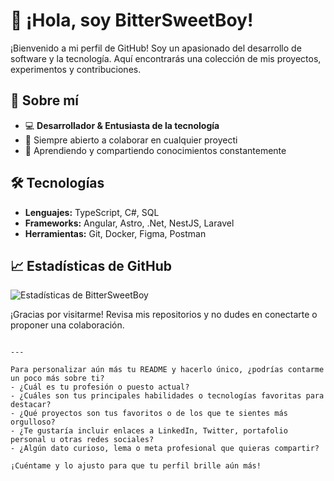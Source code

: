 # 👋 ¡Hola, soy BitterSweetBoy!

¡Bienvenido a mi perfil de GitHub! Soy un apasionado del desarrollo de software y la tecnología. Aquí encontrarás una colección de mis proyectos, experimentos y contribuciones.

## 🚀 Sobre mí

- 💻 **Desarrollador & Entusiasta de la tecnología**
- 🤝 Siempre abierto a colaborar en cualquier proyecti
- 🌱 Aprendiendo y compartiendo conocimientos constantemente

## 🛠️ Tecnologías

- **Lenguajes:** TypeScript, C#, SQL
- **Frameworks:** Angular, Astro, .Net, NestJS, Laravel
- **Herramientas:** Git, Docker, Figma, Postman

## 📈 Estadísticas de GitHub

![Estadísticas de BitterSweetBoy](https://github-readme-stats.vercel.app/api?username=BitterSweetBoy&show_icons=true&theme=radical)

¡Gracias por visitarme! Revisa mis repositorios y no dudes en conectarte o proponer una colaboración.

```

---

Para personalizar aún más tu README y hacerlo único, ¿podrías contarme un poco más sobre ti?
- ¿Cuál es tu profesión o puesto actual?
- ¿Cuáles son tus principales habilidades o tecnologías favoritas para destacar?
- ¿Qué proyectos son tus favoritos o de los que te sientes más orgulloso?
- ¿Te gustaría incluir enlaces a LinkedIn, Twitter, portafolio personal u otras redes sociales?
- ¿Algún dato curioso, lema o meta profesional que quieras compartir?

¡Cuéntame y lo ajusto para que tu perfil brille aún más!
